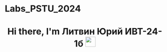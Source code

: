 # Labs_PSTU_2024
<h1 align="center">Hi there, I'm <a target="_blank">Литвин Юрий ИВТ-24-1б</a> 
<img src="https://github.com/blackcater/blackcater/raw/main/images/Hi.gif" height="32"/></h1>

